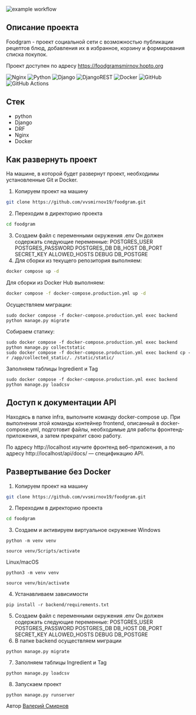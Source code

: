 ![example workflow](https://github.com/vvsmirnov19/foodgram/actions/workflows/main.yml/badge.svg)

## Описание проекта
Foodgram - проект социальной сети с возможностью публикации рецептов блюд, добавления их в избранное, корзину и формирования списка покупок.

Проект доступен по адресу https://foodgramsmirnov.hopto.org

![Nginx](https://img.shields.io/badge/nginx-%23009639.svg?style=for-the-badge&logo=nginx&logoColor=white) ![Python](https://img.shields.io/badge/python-3670A0?style=for-the-badge&logo=python&logoColor=ffdd54) ![Django](https://img.shields.io/badge/django-%23092E20.svg?style=for-the-badge&logo=django&logoColor=white) ![DjangoREST](https://img.shields.io/badge/DJANGO-REST-ff1709?style=for-the-badge&logo=django&logoColor=white&color=ff1709&labelColor=gray) ![Docker](https://img.shields.io/badge/docker-%230db7ed.svg?style=for-the-badge&logo=docker&logoColor=white) ![GitHub](https://img.shields.io/badge/github-%23121011.svg?style=for-the-badge&logo=github&logoColor=white) ![GitHub Actions](https://img.shields.io/badge/github%20actions-%232671E5.svg?style=for-the-badge&logo=githubactions&logoColor=white)

## Стек
- python
- Django
- DRF
- Nginx
- Docker

## Как развернуть проект
На машине, в которой будет развернут проект, необходимы установленные Git и Docker.

1. Копируем проект на машину
```bash 
git clone https://github.com/vvsmirnov19/foodgram.git
```
2. Переходим в директорию проекта
```bash
cd foodgram
```
3. Создаем файл с переменными окружения .env
Он должен содержать следующие переменные:
POSTGRES_USER
POSTGRES_PASSWORD
POSTGRES_DB
DB_HOST
DB_PORT
SECRET_KEY
ALLOWED_HOSTS
DEBUG
DB_POSTGRE
4. Для сборки из текущего репозитория выполняем:
```bash
docker compose up -d
```
Для сборки из Docker Hub выполняем:
```bash
docker compose -f docker-compose.production.yml up -d
```
Осуществляем миграции:
```
sudo docker compose -f docker-compose.production.yml exec backend python manage.py migrate
```
Собираем статику:
```
sudo docker compose -f docker-compose.production.yml exec backend python manage.py collectstatic
sudo docker compose -f docker-compose.production.yml exec backend cp -r /app/collected_static/. /static/static/
```
Заполняем таблицы Ingredient и Tag
```
sudo docker compose -f docker-compose.production.yml exec backend python manage.py loadcsv
```
## Доступ к документации API
Находясь в папке infra, выполните команду docker-compose up. При выполнении этой команды контейнер frontend, описанный в docker-compose.yml, подготовит файлы, необходимые для работы фронтенд-приложения, а затем прекратит свою работу.

По адресу http://localhost изучите фронтенд веб-приложения, а по адресу http://localhost/api/docs/ — спецификацию API.
## Развертывание без Docker
1. Копируем проект на машину
```bash 
git clone https://github.com/vvsmirnov19/foodgram.git
```
2. Переходим в директорию проекта
```bash
cd foodgram
```
3. Создаем и активируем виртуальное окружение
Windows 

```
python -m venv venv
``` 
```
source venv/Scripts/activate
``` 

Linux/macOS

```
python3 -m venv venv
``` 
```
source venv/bin/activate
```
4. Устанавливаем зависимости
``` 
pip install -r backend/requirements.txt
``` 
5. Создаем файл с переменными окружения .env
Он должен содержать следующие переменные:
POSTGRES_USER
POSTGRES_PASSWORD
POSTGRES_DB
DB_HOST
DB_PORT
SECRET_KEY
ALLOWED_HOSTS
DEBUG
DB_POSTGRE
6. В папке backend осуществляем миграции
```
python manage.py migrate
```
7. Заполняем таблицы Ingredient и Tag
```
python manage.py loadcsv
```
8. Запускаем проект
```
python manage.py runserver
```

Автор [Валерий Смирнов](https://github.com/vvsmirnov19)